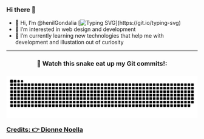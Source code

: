 ### Hi there 👋

- 👋 Hi, I’m @henilGondalia [![Typing SVG](https://readme-typing-svg.herokuapp.com?font=Pacifico&color=%234C62F7&size=24&center=true&vCenter=true&height=50&lines=Aspiring+Front+End+Developer!)](https://git.io/typing-svg)
- 👀 I’m interested in web design and development
- 🌱 I’m currently learning new technologies that help me with development and illustation out of curiosity

<hr>
  
<h3 align="center"> 🐍 Watch this snake eat up my Git commits!: <h3/> 

![snake gif](https://github.com/henilGondalia/henilGondalia/blob/master/github-contribution-grid-snake.svg)

  [Credits: 👉 Dionne Noella](https://github.com/DionneNoellaBarretto)
